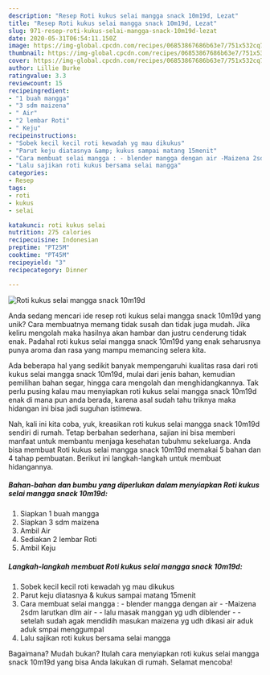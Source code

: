 ```yaml
---
description: "Resep Roti kukus selai mangga snack 10m19d, Lezat"
title: "Resep Roti kukus selai mangga snack 10m19d, Lezat"
slug: 971-resep-roti-kukus-selai-mangga-snack-10m19d-lezat
date: 2020-05-31T06:54:11.150Z
image: https://img-global.cpcdn.com/recipes/06853867686b63e7/751x532cq70/roti-kukus-selai-mangga-snack-10m19d-foto-resep-utama.jpg
thumbnail: https://img-global.cpcdn.com/recipes/06853867686b63e7/751x532cq70/roti-kukus-selai-mangga-snack-10m19d-foto-resep-utama.jpg
cover: https://img-global.cpcdn.com/recipes/06853867686b63e7/751x532cq70/roti-kukus-selai-mangga-snack-10m19d-foto-resep-utama.jpg
author: Lillie Burke
ratingvalue: 3.3
reviewcount: 15
recipeingredient:
- "1 buah mangga"
- "3 sdm maizena"
- " Air"
- "2 lembar Roti"
- " Keju"
recipeinstructions:
- "Sobek kecil kecil roti kewadah yg mau dikukus"
- "Parut keju diatasnya &amp; kukus sampai matang 15menit"
- "Cara membuat selai mangga : - blender mangga dengan air -Maizena 2sdm larutkan dlm air - lalu masak manggan yg udh diblender -setelah sudah agak mendidih masukan maizena yg udh dikasi air aduk aduk smpai menggumpal"
- "Lalu sajikan roti kukus bersama selai mangga"
categories:
- Resep
tags:
- roti
- kukus
- selai

katakunci: roti kukus selai 
nutrition: 275 calories
recipecuisine: Indonesian
preptime: "PT25M"
cooktime: "PT45M"
recipeyield: "3"
recipecategory: Dinner

---
```



![Roti kukus selai mangga snack 10m19d](https://img-global.cpcdn.com/recipes/06853867686b63e7/751x532cq70/roti-kukus-selai-mangga-snack-10m19d-foto-resep-utama.jpg)

Anda sedang mencari ide resep roti kukus selai mangga snack 10m19d yang unik? Cara membuatnya memang tidak susah dan tidak juga mudah. Jika keliru mengolah maka hasilnya akan hambar dan justru cenderung tidak enak. Padahal roti kukus selai mangga snack 10m19d yang enak seharusnya punya aroma dan rasa yang mampu memancing selera kita.

Ada beberapa hal yang sedikit banyak mempengaruhi kualitas rasa dari roti kukus selai mangga snack 10m19d, mulai dari jenis bahan, kemudian pemilihan bahan segar, hingga cara mengolah dan menghidangkannya. Tak perlu pusing kalau mau menyiapkan roti kukus selai mangga snack 10m19d enak di mana pun anda berada, karena asal sudah tahu triknya maka hidangan ini bisa jadi suguhan istimewa.




Nah, kali ini kita coba, yuk, kreasikan roti kukus selai mangga snack 10m19d sendiri di rumah. Tetap berbahan sederhana, sajian ini bisa memberi manfaat untuk membantu menjaga kesehatan tubuhmu sekeluarga. Anda bisa membuat Roti kukus selai mangga snack 10m19d memakai 5 bahan dan 4 tahap pembuatan. Berikut ini langkah-langkah untuk membuat hidangannya.

<!--inarticleads1-->

##### Bahan-bahan dan bumbu yang diperlukan dalam menyiapkan Roti kukus selai mangga snack 10m19d:

1. Siapkan 1 buah mangga
1. Siapkan 3 sdm maizena
1. Ambil  Air
1. Sediakan 2 lembar Roti
1. Ambil  Keju




<!--inarticleads2-->

##### Langkah-langkah membuat Roti kukus selai mangga snack 10m19d:

1. Sobek kecil kecil roti kewadah yg mau dikukus
1. Parut keju diatasnya &amp; kukus sampai matang 15menit
1. Cara membuat selai mangga : - blender mangga dengan air - -Maizena 2sdm larutkan dlm air - - lalu masak manggan yg udh diblender - -setelah sudah agak mendidih masukan maizena yg udh dikasi air aduk aduk smpai menggumpal
1. Lalu sajikan roti kukus bersama selai mangga




Bagaimana? Mudah bukan? Itulah cara menyiapkan roti kukus selai mangga snack 10m19d yang bisa Anda lakukan di rumah. Selamat mencoba!
